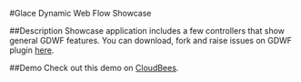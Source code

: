 #Glace Dynamic Web Flow Showcase

##Description
Showcase application includes a few controllers that show general GDWF features.
You can download, fork and raise issues on GDWF plugin [here](https://github.com/sysgears/glace-dynamic-web-flow).

##Demo
Check out this demo on [CloudBees](http://gdwf-showcase.sysgears.cloudbees.net/).